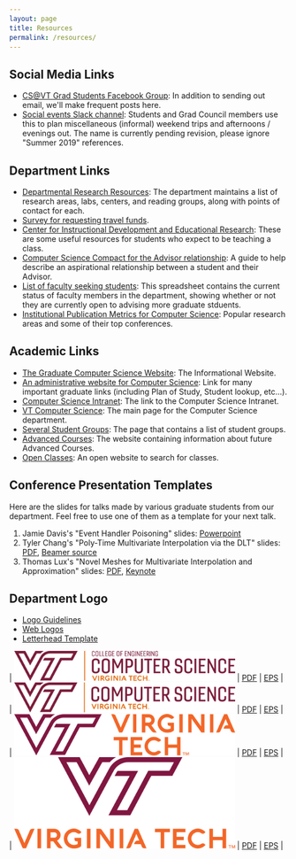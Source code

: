 ```yaml
---
layout: page
title: Resources
permalink: /resources/
---
```


## Social Media Links 

* [CS@VT Grad Students Facebook Group](https://www.facebook.com/groups/vtcsgrads): In addition to sending out email, we'll make frequent posts here.
* [Social events Slack channel](https://join.slack.com/t/vtcsgradsummer19/shared_invite/enQtNjcwOTA4NTMzMzAyLTM4MzJhM2IzMGQ0ZWNiZmIzMGJmZjAxNjhhZWNlYmUzZjJlOTkxMjMzMmY5NDk4MzBjYTc5OGM4NTY4OWNmNmI): Students and Grad Council members use this to plan miscellaneous (informal) weekend trips and afternoons / evenings out. The name is currently pending revision, please ignore "Summer 2019" references.

## Department Links

* [Departmental Research Resources](https://cs.vt.edu/Research.html): The department maintains a list of research areas, labs, centers, and reading groups, along with points of contact for each.
* [Survey for requesting travel funds](https://docs.google.com/forms/d/e/1FAIpQLSc5SDVLgrrGsBzj25m_ChcLwIUKeVY7qhzA7-c957jbNfxnJQ/viewform?usp=sf_link).
* [Center for Instructional Development and Educational Research](/cider/): These are some useful resources for students who expect to be teaching a class.
* [Computer Science Compact for the Advisor relationship](https://gpc.cs.vt.edu/shaffer/CSCompact.pdf): A guide to help describe an aspirational relationship between a student and their Advisor.
* [List of faculty seeking students](https://docs.google.com/spreadsheets/d/1BD1zxg6qMXW01GLofcS1ny034B7aQVT9zjuZF1CUgBQ): This spreadsheet contains the current status of faculty members in the department, showing whether or not they are currently open to advising more graduate stduents.
* [Institutional Publication Metrics for Computer Science](http://csmetrics.org): Popular research areas and some of their top conferences.

## Academic Links
* [The Graduate Computer Science Website](https://cs.vt.edu/Graduate): The Informational Website.
* [An administrative website for Computer Science](https://gpc.cs.vt.edu): Link for many important graduate links (including Plan of Study, Student lookup, etc...).
* [Computer Science Intranet](https://admin.cs.vt.edu): The link to the Computer Science Intranet.
* [VT Computer Science](https://cs.vt.edu/Graduate): The main page for the Computer Science department.
* [Several Student Groups](https://cs.vt.edu/Community/studentgroups.html): The page that contains a list of student groups.
* [Advanced Courses](http://people.cs.vt.edu/barnette/grad/courses): The website containing information about future Advanced Courses.
* [Open Classes](https://banweb.banner.vt.edu/ssb/prod/HZSKVTSC.P_DispRequest): An open website to search for classes.

## Conference Presentation Templates

Here are the slides for talks made by various graduate students from our department.
Feel free to use one of them as a template for your next talk.

1. Jamie Davis's "Event Handler Poisoning" slides: [Powerpoint](/assets/presentation-templates/DavisWilliamsonLee-USENIXSecurity-SenseOfTime-NodeCure-v4.1.pptx)
2. Tyler Chang's "Poly-Time Multivariate Interpolation via the DLT" slides: [PDF](/assets/presentation-templates/ChangWatsonLuxLiXuButtCameronHong-PolyTimeInterpolation-ACMRegional.pdf), [Beamer source](/assets/presentation-templates/ChangWatsonLuxLiXuButtCameronHong-PolyTimeInterpolation-ACMRegional.tgz)
3. Thomas Lux's "Novel Meshes for Multivariate Interpolation and Approximation" slides: [PDF](/assets/presentation-templates/LuxWatsonChangBernardLiYuXuBackButtCameronHongYao-NovelMeshesForMultivariateInterpolationAndApproximation.pdf), [Keynote](/assets/presentation-templates/LuxWatsonChangBernardLiYuXuBackButtCameronHongYao-NovelMeshesForMultivariateInterpolationAndApproximation.key)

## Department Logo

* [Logo Guidelines](https://vt.edu/brand/resources/logo-guidelines.html)
* [Web Logos](https://vt.edu/brand/resources/downloads.html)
* [Letterhead Template](https://www.overleaf.com/latex/templates/virginia-tech-letterhead-template/wgzftxptdjrd)

| <img src='/assets/logos/vt_inline_ce_computer_science.png' width='400'/> | [PDF](/assets/logos/vt_inline_ce_computer_science.pdf) | [EPS](/assets/logos/vt_inline_ce_computer_science.eps) |
| <img src='/assets/logos/vt_inline_computer_science.png' width='400'/> | [PDF](/assets/logos/vt_inline_computer_science.pdf) | [EPS](/assets/logos/vt_inline_computer_science.eps) |
| <img src='/assets/logos/vt_logo_inline.png' width='400'/> | [PDF](/assets/logos/vt_logo_inline.pdf) | [EPS](/assets/logos/vt_logo_inline.eps) |
| <img src='/assets/logos/vt_logo.png' width='400'/> | [PDF](/assets/logos/vt_logo.pdf) | [EPS](/assets/logos/vt_logo.eps) |

